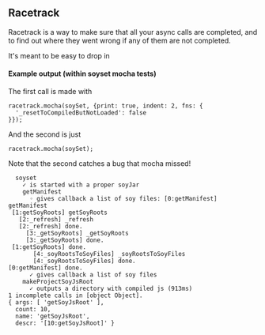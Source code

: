 ## Racetrack

Racetrack is a way to make sure that all your async calls are completed,
and to find out where they went wrong if any of them are not completed.

It's meant to be easy to drop in


#### Example output (within soyset mocha tests)

The first call is made with

```
racetrack.mocha(soySet, {print: true, indent: 2, fns: {
  '_resetToCompiledButNotLoaded': false
}});
```

And the second is just

`racetrack.mocha(soySet);`

Note that the second catches a bug that mocha missed!

```
  soyset
    ✓ is started with a proper soyJar
    getManifest
      ◦ gives callback a list of soy files: [0:getManifest] getManifest
 [1:getSoyRoots] getSoyRoots
   [2:_refresh] _refresh
   [2:_refresh] done.
     [3:_getSoyRoots] _getSoyRoots
     [3:_getSoyRoots] done.
 [1:getSoyRoots] done.
       [4:_soyRootsToSoyFiles] _soyRootsToSoyFiles
       [4:_soyRootsToSoyFiles] done.
[0:getManifest] done.
      ✓ gives callback a list of soy files
    makeProjectSoyJsRoot
      ✓ outputs a directory with compiled js (913ms)
1 incomplete calls in [object Object].
{ args: [ 'getSoyJsRoot' ],
  count: 10,
  name: 'getSoyJsRoot',
  descr: '[10:getSoyJsRoot]' }
```
